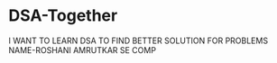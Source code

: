 # DSA-Together
I WANT TO LEARN DSA TO FIND BETTER SOLUTION FOR PROBLEMS
NAME-ROSHANI AMRUTKAR
SE COMP
